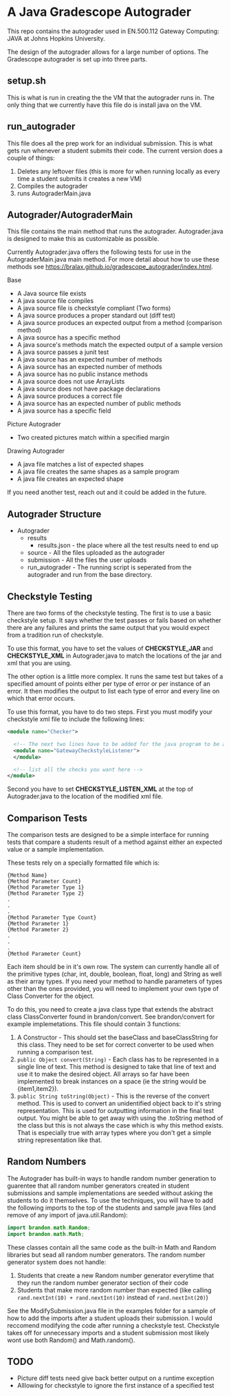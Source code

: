 # A Java Gradescope Autograder

This repo contains the autograder used in EN.500.112 Gateway Computing: JAVA at Johns Hopkins University.

The design of the autograder allows for a large number of options. The Gradescope autograder is set up into three parts.

## setup.sh
This is what is run in creating the the VM that the autograder runs in. The only thing that we currently have this file do
is install java on the VM. 

## run_autograder
This file does all the prep work for an individual submission. This is what gets run whenever a student submits their code.
The current version does a couple of things:
1. Deletes any leftover files (this is more for when running locally as every time a student submits it creates a new VM)
2. Compiles the autograder
3. runs AutograderMain.java

## Autograder/AutograderMain
This file contains the main method that runs the autograder. Autograder.java is designed to make this as customizable as possible.

Currently Autograder.java offers the following tests for use in the AutograderMain.java main method. For more detail about how to use these methods
see https://bralax.github.io/gradescope_autograder/index.html.

Base

* A Java source file exists
* A java source file compiles
* A java source file is checkstyle compliant (Two forms)
* A java source produces a proper standard out (diff test)
* A java source produces an expected output from a method (comparison method)
* A java source has a specific method
* A java source's methods match the expected output of a sample version 
* A java source passes a junit test
* A java source has an expected number of methods
* A java source has an expected number of methods
* A java source has no public instance methods
* A java source does not use ArrayLists
* A java source does not have package declarations
* A java source produces a correct file
* A java source has an expected number of public methods
* A java source has a specific field
   
Picture Autograder
* Two created pictures match within a specified margin

Drawing Autograder
* A java file matches a list of expected shapes
* A java file creates the same shapes as a sample program
* A java file creates an expected shape

 
If you need another test, reach out and it could be added in the future.

## Autograder Structure

* Autograder
   * results
      * results.json - the place where all the test results need to end up
   * source - All the files uploaded as the autograder
   * submission - All the files the user uploads
   * run_autograder - The running script is seperated from the autograder and run from the base directory.

## Checkstyle Testing
   There are two forms of the checkstyle testing. The first is to use a basic checkstyle setup. It says whether the test passes or fails based on whether there are any failures and prints the same output that you would expect from a tradition run of checkstyle.

   To use this format, you have to set the values of **CHECKSTYLE_JAR** and **CHECKSTYLE_XML** in Autograder.java to match the locations of the jar and xml that you are using.

   The other option is a little more complex. It runs the same test but takes of a specified amount of points either per type of error or per instance of an error. It then modifies the output to list each type of error and every line on which that error occurs.

   To use this format, you have to do two steps. First you must modify your checkstyle xml file to include the following lines:
   ```xml
   <module name="Checker">

     <!-- The next two lines have to be added for the java program to be able to Listen to the test being run. -->
     <module name="GatewayCheckstyleListener">
     </module>

     <!-- list all the checks you want here -->
   </module>
   ```
   Second you have to set **CHECKSTYLE_LISTEN_XML** at the top of Autograder.java to the location of the modified xml file.

## Comparison Tests
   The comparison tests are designed to be a simple interface for running tests that compare a students result of a method against either an expected value or a sample implementation.

   These tests rely on a specially formatted file which is:
   ```
   {Method Name}
   {Method Parameter Count}
   {Method Parameter Type 1}
   {Method Parameter Type 2}
   .
   .
   .
   {Method Parameter Type Count}
   {Method Parameter 1}
   {Method Parameter 2}
   .
   .
   .
   {Method Parameter Count}
   ```
   Each item should be in it's own row. The system can currently handle all of the primitive types (char, int, double, boolean, float, long) and String as well as their array types. If you need your method to handle parameters of types other than the ones provided, you will need to implement your own type of Class Converter for the object.

   To do this, you need to create a java class type that extends the abstract class ClassConverter found in brandon/convert. See brandon/convert for example implemetations. This file should contain 3 functions:
   1. A Constructor - This should set the baseClass and baseClassString for this class. They need to be set for correct converter to be used when running a comparison test.
   2. ```public Object convert(String)``` - Each class has to be represented in a single line of text. This method is designed to take that line of text and use it to make the desired object. All arrays so far have been implemented to break instances on a space (ie the string would be {item1,item2}).
   3. ```public String toString(Object)``` - This is the reverse of the convert method. This is used to convert an unidentified object back to it's string representation. This is used for outputting information in the final test output. You might be able to get away with using the .toString method of the class but this is not always the case which is why this method exists. That is especially true with array types where you don't get a simple string representation like that.

## Random Numbers
   The Autograder has built-in ways to handle random number generation to guarentee that all random number generators created in student submissions and sample implementations are seeded without asking the students to do it themselves. To use the techniques, you will have to add the following imports to the top of the students and sample java files (and remove of any import of java.util.Random):
   ```java
   import brandon.math.Random;
   import brandon.math.Math;
   ```
   These classes contain all the same code as the built-in Math and Random libraries but sead all random number generators. The random number generator system does not handle:
   1. Students that create a new Random number generator everytime that they run the random number generator section of their code
   2. Students that make more random number than expected (like calling ```rand.nextInt(10) + rand.nextInt(10)``` instead of ```rand.nextInt(20)```)

   See the ModifySubmission.java file in the examples folder for a sample of how to add the imports after a student uploads their submission. I would reccomend modifying the code after running a checkstyle test. Checkstyle takes off for unnecessary imports and a student submission most likely wont use both Random() and Math.random(). 
      
## TODO
   * Picture diff tests need give back better output on a runtime exception
   * Alllowing for checkstyle to ignore the first instance of a specified test